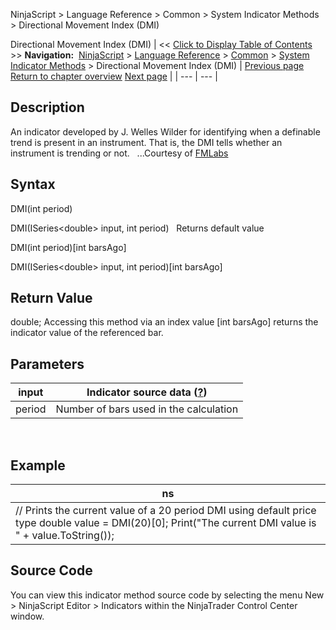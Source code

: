 ﻿
NinjaScript \> Language Reference \> Common \> System Indicator Methods \> Directional Movement Index (DMI)

Directional Movement Index (DMI)
| \<\< [Click to Display Table of Contents](directional_movement_index_dmi.md) \>\> **Navigation:**     [NinjaScript](ninjascript-1.md) \> [Language Reference](language_reference_wip-1.md) \> [Common](common-1.md) \> [System Indicator Methods](indicators-1.md) \> Directional Movement Index (DMI) | [Previous page](directional_movement_dm-1.md) [Return to chapter overview](indicators-1.md) [Next page](disparity_index-1.md) |
| --- | --- |
## Description
An indicator developed by J. Welles Wilder for identifying when a definable trend is present in an instrument. That is, the DMI tells whether an instrument is trending or not.
 
...Courtesy of [FMLabs](http://www.fmlabs.com/reference/default.htm?url=DX.md)
 
## Syntax
DMI(int period)  

DMI(ISeries\<double\> input, int period)
 
Returns default value  

DMI(int period)\[int barsAgo]  

DMI(ISeries\<double\> input, int period)\[int barsAgo]

## Return Value
double; Accessing this method via an index value \[int barsAgo] returns the indicator value of the referenced bar.

## Parameters
| input | Indicator source data ([?](valid_input_data_for_indicator-1.md)) |
| --- | --- |
| period | Number of bars used in the calculation |

 
## 
## Example
| ns |
| --- |
| // Prints the current value of a 20 period DMI using default price type double value \= DMI(20)\[0]; Print("The current DMI value is " \+ value.ToString()); |

## Source Code
You can view this indicator method source code by selecting the menu New \> NinjaScript Editor \> Indicators within the NinjaTrader Control Center window.
